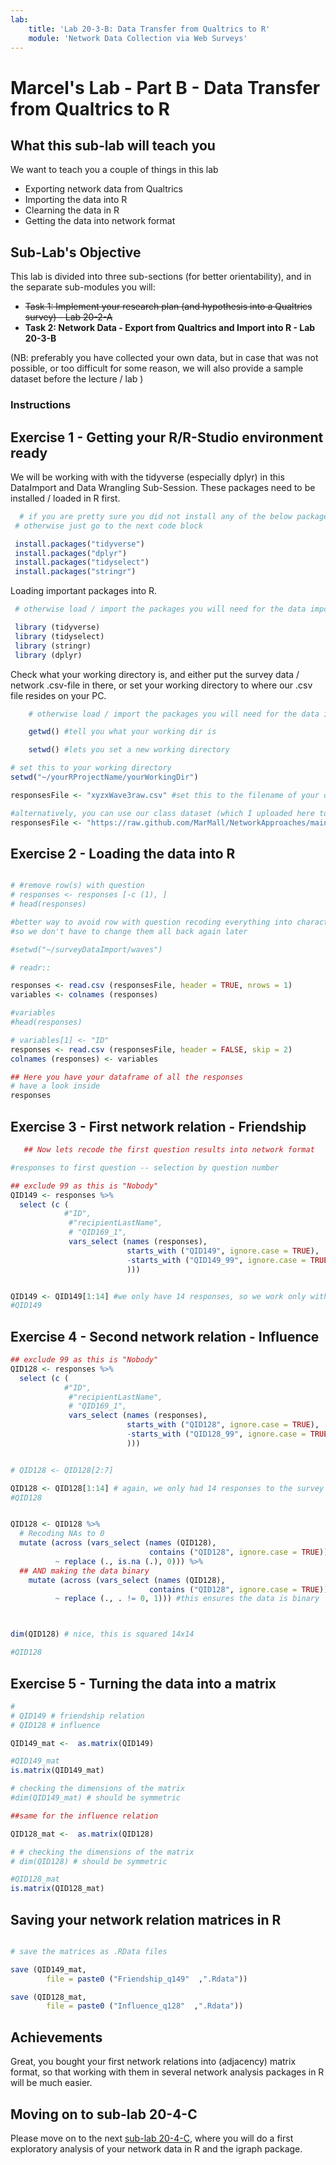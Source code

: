 ```yaml
---
lab:
    title: 'Lab 20-3-B: Data Transfer from Qualtrics to R'
    module: 'Network Data Collection via Web Surveys'
---
```


# Marcel's Lab - Part B - Data Transfer from Qualtrics to R

## What this sub-lab will teach you

We want to teach you a couple of things in this lab

- Exporting network data from Qualtrics
- Importing the data into R
- Clearning the data in R
- Getting the data into network format

<!-- - Doing exploratory network analysis in R
    - processing and exploring the data in a network-specific R-package such as **igraph** -->
    
    
## Sub-Lab's Objective

This lab is divided into three sub-sections (for better orientability), and in the separate sub-modules you will:

+ ~~Task 1: Implement your research plan (and hypothesis into a Qualtrics survey) - Lab 20-2-A~~
+ **Task 2: Network Data - Export from Qualtrics and Import into R - Lab 20-3-B**

(NB: preferably you have collected your own data, but in case that was not possible, or too difficult for some reason, we will also provide a sample dataset before the lecture / lab )

<!-- 
![image](../media/lab02a.png)
 -->




### Instructions

## Exercise 1 - Getting your R/R-Studio environment ready

We will be working with with the tidyverse (especially dplyr) in this DataImport and Data Wrangling Sub-Session. These packages need to be installed / loaded in R first.

   ```r 
     # if you are pretty sure you did not install any of the below packages to your R / RStudio environment before, then please run the install-commands
    # otherwise just go to the next code block

    install.packages("tidyverse")
    install.packages("dplyr")
    install.packages("tidyselect")
    install.packages("stringr")  
 
   ```
Loading important packages into R.
   ```r 
    # otherwise load / import the packages you will need for the data import and cleaning / wrangling in this session

    library (tidyverse)
    library (tidyselect)
    library (stringr)
    library (dplyr)
 
   ```

Check what your working directory is, and either put the survey data / network .csv-file in there, or set your working directory to where our .csv file resides on your PC.

```r 
    # otherwise load / import the packages you will need for the data import and cleaning / wrangling in this session

    getwd() #tell you what your working dir is

    setwd() #lets you set a new working directory
```

```r 
# set this to your working directory
setwd("~/yourRProjectName/yourWorkingDir")

responsesFile <- "xyzxWave3raw.csv" #set this to the filename of your downloaded Qualtrics .csv file 

#alternatively, you can use our class dataset (which I uploaded here to GitHub)
responsesFile <- "https://raw.github.com/MarMall/NetworkApproaches/main/Instructions/Labs/data/sampleNetworkSurvey.csv"

```

## Exercise 2 - Loading the data into R

```r

# #remove row(s) with question
# responses <- responses [-c (1), ] 
# head(responses)

#better way to avoid row with question recoding everything into character variables
#so we don't have to change them all back again later

#setwd("~/surveyDataImport/waves")

# readr::

responses <- read.csv (responsesFile, header = TRUE, nrows = 1)
variables <- colnames (responses)

#variables
#head(responses)

# variables[1] <- "ID"
responses <- read.csv (responsesFile, header = FALSE, skip = 2)
colnames (responses) <- variables

## Here you have your dataframe of all the responses
# have a look inside
responses 

```

## Exercise 3 - First network relation - Friendship
   
```r
   ## Now lets recode the first question results into network format

#responses to first question -- selection by question number

## exclude 99 as this is "Nobody"
QID149 <- responses %>%
  select (c (
            #"ID",
             #"recipientLastName",
             # "QID169_1",
             vars_select (names (responses),
                          starts_with ("QID149", ignore.case = TRUE),
                          -starts_with ("QID149_99", ignore.case = TRUE) #filter out NOBODY
                          )))


QID149 <- QID149[1:14] #we only have 14 responses, so we work only with those.
#QID149

```

## Exercise 4 - Second network relation - Influence
   
```r
## exclude 99 as this is "Nobody"
QID128 <- responses %>%
  select (c (
            #"ID",
             #"recipientLastName",
             # "QID169_1",
             vars_select (names (responses),
                          starts_with ("QID128", ignore.case = TRUE),
                          -starts_with ("QID128_99", ignore.case = TRUE)
                          )))


# QID128 <- QID128[2:7]

QID128 <- QID128[1:14] # again, we only had 14 responses to the survey
#QID128


QID128 <- QID128 %>%
  # Recoding NAs to 0  
  mutate (across (vars_select (names (QID128),
                               contains ("QID128", ignore.case = TRUE)),
          ~ replace (., is.na (.), 0))) %>%
  ## AND making the data binary
    mutate (across (vars_select (names (QID128),
                               contains ("QID128", ignore.case = TRUE)),
          ~ replace (., . != 0, 1))) #this ensures the data is binary



dim(QID128) # nice, this is squared 14x14

#QID128

```

## Exercise 5 - Turning the data into a matrix

```r turningIntoMatrix
# 
# QID149 # friendship relation
# QID128 # influence

QID149_mat <-  as.matrix(QID149)

#QID149_mat
is.matrix(QID149_mat)

# checking the dimensions of the matrix
#dim(QID149_mat) # should be symmetric

##same for the influence relation

QID128_mat <-  as.matrix(QID128)

# # checking the dimensions of the matrix
# dim(QID128) # should be symmetric

#QID128_mat
is.matrix(QID128_mat)

```

## Saving your network relation matrices in R

```r savingNetworkMatrices

# save the matrices as .RData files

save (QID149_mat,
        file = paste0 ("Friendship_q149"  ,".Rdata"))

save (QID128_mat,
        file = paste0 ("Influence_q128"  ,".Rdata"))

```

## Achievements

Great, you bought your first network relations into (adjacency) matrix format, so that working with them in several network analysis packages in R will be much easier.


## Moving on to sub-lab 20-4-C

Please move on to the next [sub-lab 20-4-C](LAB_20-4-C-ExploratoryAnalysisInR.md), where you will do a first exploratory analysis of your network data in R and the igraph package.
